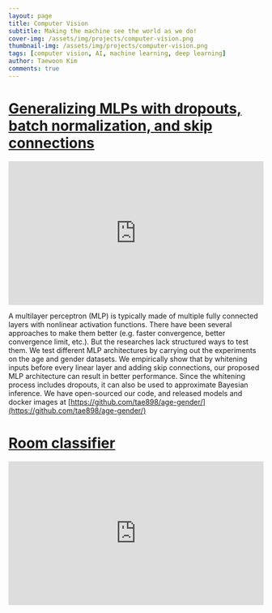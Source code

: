 ```yaml
---
layout: page
title: Computer Vision
subtitle: Making the machine see the world as we do!
cover-img: /assets/img/projects/computer-vision.png
thumbnail-img: /assets/img/projects/computer-vision.png
tags: [computer vision, AI, machine learning, deep learning]
author: Taewoon Kim
comments: true
---
```


# [Generalizing MLPs with dropouts, batch normalization, and skip connections](https://arxiv.org/abs/2108.08186)

<!-- padding-bottom: 56.25% is for 16:9. For an aspect ratio of 1:1 change to this value to 100% */  -->
<div style="position: relative; padding-bottom: 56.25%">
  <iframe
    style="width: 100%; height: 100%; position: absolute; left: 0px; top: 0px"
    frameborder="0"
    width="100%"
    height="100%"
    allowfullscreen
    allow="autoplay"
    src="
      https://www.youtube.com/embed/Dna_Hp-s78I?si=ZnsOq6I3jVY9A9gu
   "
  >
  </iframe>
</div>

A multilayer perceptron (MLP) is typically made of multiple fully connected
layers with nonlinear activation functions. There have been several approaches
to make them better (e.g. faster convergence, better convergence limit, etc.).
But the researches lack structured ways to test them. We test different MLP
architectures by carrying out the experiments on the age and gender datasets.
We empirically show that by whitening inputs before every linear layer and
adding skip connections, our proposed MLP architecture can result in better
performance. Since the whitening process includes dropouts, it can also be
used to approximate Bayesian inference. We have open-sourced our code, and
released models and docker images at [https://github.com/tae898/age-gender/](https://github.com/tae898/age-gender/)

# [Room classifier](https://github.com/tae898/room-classification)

<!-- padding-bottom: 56.25% is for 16:9. For an aspect ratio of 1:1 change to this value to 100% */  -->
<div style="position: relative; padding-bottom: 56.25%">
  <iframe
    style="width: 100%; height: 100%; position: absolute; left: 0px; top: 0px"
    frameborder="0"
    width="100%"
    height="100%"
    allowfullscreen
    allow="autoplay"
    src="
    https://www.youtube.com/embed/cM01mHaAtNA?si=FQav-tAgMyDB3Ua3
   "
  >
  </iframe>
</div>
